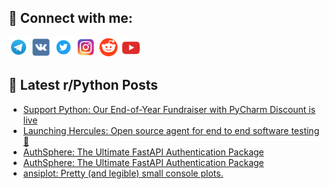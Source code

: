 ## 🔎 Connect with me:
[<img src="https://github.com/bullbesh/bullbesh/blob/main/images/Telegram.png" width="32" height="32" />](https://t.me/bullbesh)
[<img src="https://github.com/bullbesh/bullbesh/blob/main/images/VK.png" width="32" height="32" />](https://vk.com/bullbesh)
[<img src="https://github.com/bullbesh/bullbesh/blob/main/images/Twitter.png" width="32" height="32" />](https://twitter.com/bullbesh1)
[<img src="https://github.com/bullbesh/bullbesh/blob/main/images/Instagram.png" width="32" height="32" />](https://www.instagram.com/bullbesh)
[<img src="https://github.com/bullbesh/bullbesh/blob/main/images/Reddit.png" width="32" height="32" />](https://www.reddit.com/user/bullbesh)
[<img src="https://github.com/bullbesh/bullbesh/blob/main/images/YouTube.png" width="32" height="32" />](https://www.youtube.com/channel/UCtfjRs6uzgq5mfm8S06WTcg)

## 📕 Latest r/Python Posts
<!-- BLOG-POST-LIST:START -->
- [Support Python: Our End-of-Year Fundraiser with PyCharm Discount is live](https://www.reddit.com/r/Python/comments/1gu7g70/support_python_our_endofyear_fundraiser_with/)
- [Launching Hercules: Open source agent for end to end software testing 💪](https://www.reddit.com/r/Python/comments/1gu5vtz/launching_hercules_open_source_agent_for_end_to/)
- [AuthSphere: The Ultimate FastAPI Authentication Package](https://www.reddit.com/r/Python/comments/1gtyfts/authsphere_the_ultimate_fastapi_authentication/)
- [AuthSphere: The Ultimate FastAPI Authentication Package](https://www.reddit.com/r/Python/comments/1gtyd4z/authsphere_the_ultimate_fastapi_authentication/)
- [ansiplot: Pretty &lpar;and legible&rpar; small console plots.](https://www.reddit.com/r/Python/comments/1gtvy3o/ansiplot_pretty_and_legible_small_console_plots/)
<!-- BLOG-POST-LIST:END -->
